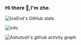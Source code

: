 ### Hi there 👋,I'm zhe.



![IceEnd's GitHub stats](https://github-immortality.vercel.app/api?username=xy8ovo)

![info](https://github-readme-stats.vercel.app/api?username=xy8ovo&show_icons=true&count_private=true&hide=prs&theme=default_repocard)


![Ashutosh's github activity graph](https://github-readme-activity-graph.vercel.app/graph?username=xy8ovo&theme=high-contrast)



